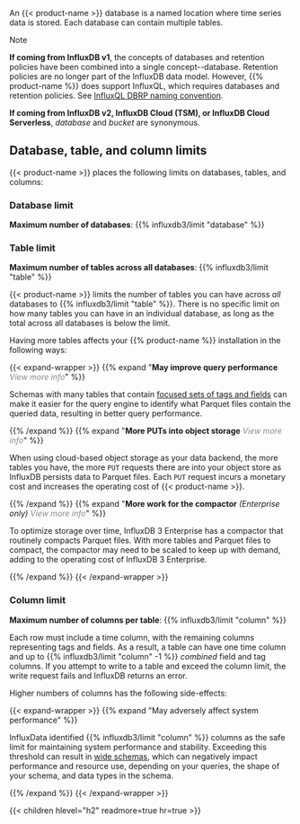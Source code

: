 
An {{< product-name >}} database is a named location where time series data is
stored. Each database can contain multiple tables.

> [!Note]
> **If coming from InfluxDB v1**, the concepts of databases and retention policies
> have been combined into a single concept--database. Retention policies are no
> longer part of the InfluxDB data model.
> However, {{% product-name %}} does
> support InfluxQL, which requires databases and retention policies.
> See [InfluxQL DBRP naming convention](/influxdb3/version/admin/databases/create/#influxql-dbrp-naming-convention).
> 
> **If coming from InfluxDB v2, InfluxDB Cloud (TSM), or InfluxDB Cloud Serverless**,
> _database_ and _bucket_ are synonymous.

<!--
## Retention periods

A database **retention period** is the maximum age of data stored in the database.
The age of data is determined by the timestamp associated with each point.
When a point's timestamp is beyond the retention period (relative to now), the
point is marked for deletion and is removed from the database the next time the
retention enforcement service runs.

The _minimum_ retention period for and InfluxDB database is 1 hour.
The _maximum_ retention period is infinite meaning data does not expire and will
never be removed by the retention enforcement service.
-->

## Database, table, and column limits

{{< product-name >}} places the following limits on databases, tables, and columns:

### Database limit

**Maximum number of databases**: {{% influxdb3/limit "database" %}}

### Table limit

**Maximum number of tables across all databases**: {{% influxdb3/limit "table" %}}

{{< product-name >}} limits the number of tables you can have across _all_
databases to {{% influxdb3/limit "table" %}}. There is no specific limit on how
many tables you can have in an individual database, as long as the total across
all databases is below the limit.

Having more tables affects your {{% product-name %}} installation in the
following ways:

{{< expand-wrapper >}}
{{% expand "**May improve query performance** <em style='opacity:.5;font-weight:normal;'>View more info</em>" %}}

Schemas with many tables that contain
[focused sets of tags and fields](/influxdb3/version/write-data/best-practices/schema-design/#design-for-performance)
can make it easier for the query engine to identify what Parquet files contain
the queried data, resulting in better query performance.

{{% /expand %}}
{{% expand "**More PUTs into object storage** <em style='opacity:.5;font-weight:normal;'>View more info</em>" %}}

When using cloud-based object storage as your data backend, the more tables you
have, the more `PUT` requests there are into your object store as InfluxDB
persists data to Parquet files. Each `PUT` request incurs a monetary cost and
increases the operating cost of {{< product-name >}}.

{{% /expand %}}
{{% expand "**More work for the compactor** _(Enterprise only)_ <em style='opacity:.5;font-weight:normal;'>View more info</em>" %}}

To optimize storage over time, InfluxDB 3 Enterprise has a compactor that
routinely compacts Parquet files.
With more tables and Parquet files to compact, the compactor may need to be scaled
to keep up with demand, adding to the operating cost of InfluxDB 3 Enterprise.

{{% /expand %}}
{{< /expand-wrapper >}}

### Column limit

**Maximum number of columns per table**: {{% influxdb3/limit "column" %}}

Each row must include a time column, with the remaining columns representing
tags and fields.
As a result, a table can have one time column and up to {{% influxdb3/limit "column" -1 %}}
_combined_ field and tag columns.
If you attempt to write to a table and exceed the column limit, the write
request fails and InfluxDB returns an error.

Higher numbers of columns has the following side-effects:

{{< expand-wrapper >}}
{{% expand "May adversely affect system performance" %}}

InfluxData identified {{% influxdb3/limit "column" %}} columns as the safe limit
for maintaining system performance and stability.
Exceeding this threshold can result in
[wide schemas](/influxdb3/version/write-data/best-practices/schema-design/#avoid-wide-schemas),
which can negatively impact performance and resource use,
depending on your queries, the shape of your schema, and data types in the schema.

{{% /expand %}}
{{< /expand-wrapper >}}

{{< children hlevel="h2" readmore=true hr=true >}}
